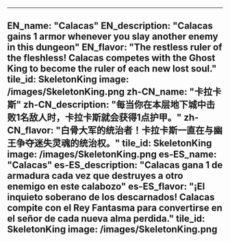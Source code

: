 ---

EN_name: "Calacas"
EN_description: "Calacas gains 1 armor whenever you slay another enemy in this dungeon"
EN_flavor: "The restless ruler of the fleshless! Calacas competes with the Ghost King to become the ruler of each new lost soul."
tile_id: SkeletonKing
image: /images/SkeletonKing.png
zh-CN_name: "卡拉卡斯"
zh-CN_description: "每当你在本层地下城中击败1名敌人时，卡拉卡斯就会获得1点护甲。"
zh-CN_flavor: "白骨大军的统治者！卡拉卡斯一直在与幽王争夺迷失灵魂的统治权。"
tile_id: SkeletonKing
image: /images/SkeletonKing.png
es-ES_name: "Calacas"
es-ES_description: "Calacas gana 1 de armadura cada vez que destruyes a otro enemigo en este calabozo"
es-ES_flavor: "¡El inquieto soberano de los descarnados! Calacas compite con el Rey Fantasma para convertirse en el señor de cada nueva alma perdida."
tile_id: SkeletonKing
image: /images/SkeletonKing.png
---